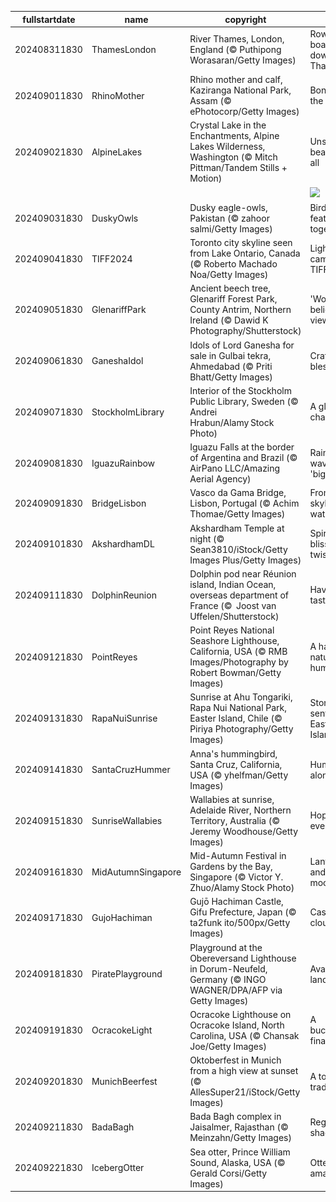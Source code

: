 |fullstartdate|name|copyright|title|image|
|--|--|--|--|--|
202408311830|ThamesLondon|River Thames, London, England (© Puthipong Worasaran/Getty Images)|Row your boat gently down the Thames|![](/en-IN/2024/09/202408311830ThamesLondon.jpg)|
202409011830|RhinoMother|Rhino mother and calf, Kaziranga National Park, Assam (© ePhotocorp/Getty Images)|Bonding in the bush|![](/en-IN/2024/09/202409011830RhinoMother.jpg)|
202409021830|AlpineLakes|Crystal Lake in the Enchantments, Alpine Lakes Wilderness, Washington (© Mitch Pittman/Tandem Stills + Motion)|Unspoiled beauty for all|![](/en-IN/2024/09/202409021830AlpineLakes.jpg)|
||||![](/en-IN/2024/09/.jpg)|
202409031830|DuskyOwls|Dusky eagle-owls, Pakistan (© zahoor salmi/Getty Images)|Birds of a feather hoot together|![](/en-IN/2024/09/202409031830DuskyOwls.jpg)|
202409041830|TIFF2024|Toronto city skyline seen from Lake Ontario, Canada (© Roberto Machado Noa/Getty Images)|Lights, camera, TIFF '24!|![](/en-IN/2024/09/202409041830TIFF2024.jpg)|
202409051830|GlenariffPark|Ancient beech tree, Glenariff Forest Park, County Antrim, Northern Ireland (© Dawid K Photography/Shutterstock)|'Wood' you believe this view?|![](/en-IN/2024/09/202409051830GlenariffPark.jpg)|
202409061830|GaneshaIdol|Idols of Lord Ganesha for sale in Gulbai tekra, Ahmedabad (© Priti Bhatt/Getty Images)|Crafted blessings|![](/en-IN/2024/09/202409061830GaneshaIdol.jpg)|
202409071830|StockholmLibrary|Interior of the Stockholm Public Library, Sweden (© Andrei Hrabun/Alamy Stock Photo)|A global chapter|![](/en-IN/2024/09/202409071830StockholmLibrary.jpg)|
202409081830|IguazuRainbow|Iguazu Falls at the border of Argentina and Brazil (© AirPano LLC/Amazing Aerial Agency)|Rainbow waves in 'big water'|![](/en-IN/2024/09/202409081830IguazuRainbow.jpg)|
202409091830|BridgeLisbon|Vasco da Gama Bridge, Lisbon, Portugal (© Achim Thomae/Getty Images)|From skyline to water|![](/en-IN/2024/09/202409091830BridgeLisbon.jpg)|
202409101830|AkshardhamDL|Akshardham Temple at night (© Sean3810/iStock/Getty Images Plus/Getty Images)|Spiritual bliss with a twist|![](/en-IN/2024/09/202409101830AkshardhamDL.jpg)|
202409111830|DolphinReunion|Dolphin pod near Réunion island, Indian Ocean, overseas department of France (©  Joost van Uffelen/Shutterstock)|Have a fin-tastic day|![](/en-IN/2024/09/202409111830DolphinReunion.jpg)|
202409121830|PointReyes|Point Reyes National Seashore Lighthouse, California, USA (© RMB Images/Photography by Robert Bowman/Getty Images)|A haven for nature and humans|![](/en-IN/2024/09/202409121830PointReyes.jpg)|
202409131830|RapaNuiSunrise|Sunrise at Ahu Tongariki, Rapa Nui National Park, Easter Island, Chile (© Piriya Photography/Getty Images)|Stone sentinels of Easter Island|![](/en-IN/2024/09/202409131830RapaNuiSunrise.jpg)|
202409141830|SantaCruzHummer|Anna's hummingbird, Santa Cruz, California, USA (© yhelfman/Getty Images)|Humming along|![](/en-IN/2024/09/202409141830SantaCruzHummer.jpg)|
202409151830|SunriseWallabies|Wallabies at sunrise, Adelaide River, Northern Territory, Australia (© Jeremy Woodhouse/Getty Images)|Hoppily ever after|![](/en-IN/2024/09/202409151830SunriseWallabies.jpg)|
202409161830|MidAutumnSingapore|Mid-Autumn Festival in Gardens by the Bay, Singapore (© Victor Y. Zhuo/Alamy Stock Photo)|Lanterns and mooncakes|![](/en-IN/2024/09/202409161830MidAutumnSingapore.jpg)|
202409171830|GujoHachiman|Gujō Hachiman Castle, Gifu Prefecture, Japan (© ta2funk ito/500px/Getty Images)|Castle in the clouds|![](/en-IN/2024/09/202409171830GujoHachiman.jpg)|
202409181830|PiratePlayground|Playground at the Obereversand Lighthouse in Dorum-Neufeld, Germany (© INGO WAGNER/DPA/AFP via Getty Images)|Avast, landlubbers!|![](/en-IN/2024/09/202409181830PiratePlayground.jpg)|
202409191830|OcracokeLight|Ocracoke Lighthouse on Ocracoke Island, North Carolina, USA (© Chansak Joe/Getty Images)|A buccaneer's final haven|![](/en-IN/2024/09/202409191830OcracokeLight.jpg)|
202409201830|MunichBeerfest|Oktoberfest in Munich from a high view at sunset (© AllesSuper21/iStock/Getty Images)|A toast to traditions|![](/en-IN/2024/09/202409201830MunichBeerfest.jpg)|
202409211830|BadaBagh|Bada Bagh complex in Jaisalmer, Rajasthan (© Meinzahn/Getty Images)|Regal shadows|![](/en-IN/2024/09/202409211830BadaBagh.jpg)|
202409221830|IcebergOtter|Sea otter, Prince William Sound, Alaska, USA (© Gerald Corsi/Getty Images)|Otter-ly amazing|![](/en-IN/2024/09/202409221830IcebergOtter.jpg)|
